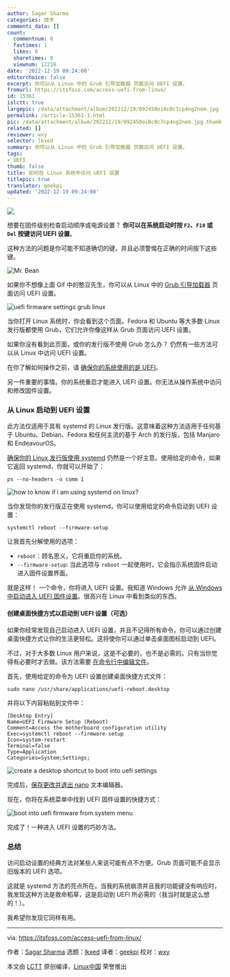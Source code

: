 ```yaml
---
author: Sagar Sharma
categories: 技术
comments_data: []
count:
  commentnum: 0
  favtimes: 1
  likes: 0
  sharetimes: 0
  viewnum: 12218
date: '2022-12-19 09:24:00'
editorchoice: false
excerpt: 你可以从 Linux 中的 Grub 引导加载器 页面访问 UEFI 设置。
fromurl: https://itsfoss.com/access-uefi-from-linux/
id: 15361
islctt: true
largepic: /data/attachment/album/202212/19/092450oi0c0c7cp4ng2nem.jpg
permalink: /article-15361-1.html
pic: /data/attachment/album/202212/19/092450oi0c0c7cp4ng2nem.jpg.thumb.jpg
related: []
reviewer: wxy
selector: lkxed
summary: 你可以从 Linux 中的 Grub 引导加载器 页面访问 UEFI 设置。
tags:
- UEFI
thumb: false
title: 如何在 Linux 系统中访问 UEFI 设置
titlepic: true
translator: geekpi
updated: '2022-12-19 09:24:00'
---
```


![](/data/attachment/album/202212/19/092450oi0c0c7cp4ng2nem.jpg)


想要在固件级别检查启动顺序或电源设置？ **你可以在系统启动时按 `F2`、`F10` 或 `Del` 按键访问 UEFI 设置**。


这种方法的问题是你可能不知道确切的键，并且必须警惕在正确的时间按下这些键。


![Mr. Bean](/data/attachment/album/202212/19/092256nkeoyuou6h3ykud6.gif)


如果你不想像上面 Gif 中的憨豆先生，你可以从 Linux 中的 [Grub 引导加载器](https://itsfoss.com/what-is-grub/) 页面访问 UEFI 设置。


![uefi firmware settings grub linux](/data/attachment/album/202212/19/092517a6am6dlh6h3k6cyv.jpg)


当你打开 Linux 系统时，你会看到这个页面。Fedora 和 Ubuntu 等大多数 Linux 发行版都使用 Grub，它们允许你像这样从 Grub 页面访问 UEFI 设置。


如果你没有看到此页面，或你的发行版不使用 Grub 怎么办？ 仍然有一些方法可以从 Linux 中访问 UEFI 设置。


在你了解如何操作之前，请 [确保你的系统使用的是 UEFI](https://itsfoss.com/check-uefi-or-bios/)。


另一件重要的事情。你的系统重启才能进入 UEFI 设置。你无法从操作系统中访问和修改固件设置。


### 从 Linux 启动到 UEFI 设置


此方法仅适用于具有 systemd 的 Linux 发行版。这意味着这种方法适用于任何基于 Ubuntu、Debian、Fedora 和任何主流的基于 Arch 的发行版，包括 Manjaro 和 EndeavourOS。


[确保你的 Linux 发行版使用 systemd](https://linuxhandbook.com/check-if-systemd/) 仍然是一个好主意。使用给定的命令，如果它返回 systemd，你就可以开始了：



```
ps --no-headers -o comm 1

```

![how to know if i am using systemd on linux?](/data/attachment/album/202212/19/092453d7d7ss8p2ey8spzd.png)


当你发现你的发行版正在使用 systemd，你可以使用给定的命令启动到 UEFI 设置：



```
systemctl reboot --firmware-setup

```

让我首先分解使用的选项：


* `reboot`：顾名思义，它将重启你的系统。
* `--firmware-setup`: 当此选项与 `reboot` 一起使用时，它会指示系统固件启动进入固件设置界面。


就是这样！ 一个命令，你将进入 UEFI 设置。我知道 Windows 允许 [从 Windows 中启动进入 UEFI 固件设置](https://itsfoss.com/access-uefi-settings-windows-10/)。很高兴在 Linux 中看到类似的东西。


#### 创建桌面快捷方式以启动到 UEFI 设置（可选）


如果你经常发现自己启动进入 UEFI 设置，并且不记得所有命令，你可以通过创建桌面快捷方式让你的生活更轻松。这将使你可以通过单击桌面图标启动到 UEFI。


不过，对于大多数 Linux 用户来说，这是不必要的，也不是必需的。只有当你觉得有必要时才去做。该方法需要 [在命令行中编辑文件](https://learnubuntu.com/edit-files-command-line/)。


首先，使用给定的命令为 UEFI 设置创建桌面快捷方式文件：



```
sudo nano /usr/share/applications/uefi-reboot.desktop

```

并将以下内容粘贴到文件中：



```
[Desktop Entry]
Name=UEFI Firmware Setup (Reboot)
Comment=Access the motherboard configuration utility
Exec=systemctl reboot --firmware-setup
Icon=system-restart
Terminal=false
Type=Application
Categories=System;Settings;

```

![create a desktop shortcut to boot into uefi settings](/data/attachment/album/202212/19/092453opvg3q7fzzfkqsqd.png)


完成后，[保存更改并退出 nano](https://linuxhandbook.com/nano-save-exit/) 文本编辑器。


现在，你将在系统菜单中找到 UEFI 固件设置的快捷方式：


![boot into uefi firmware from system menu](/data/attachment/album/202212/19/092453ky0q2b00rrde6q3r.png)


完成了！一种进入 UEFI 设置的巧妙方法。


### 总结


访问启动设置的经典方法对某些人来说可能有点不方便。Grub 页面可能不会显示旧版本的 UEFI 选项。


这就是 systemd 方法的亮点所在。当我的系统崩溃并且我的功能键没有响应时，我发现这种方法是救命稻草，这是启动到 UEFI 所必需的（我当时就是这么想的！）。


我希望你发现它同样有用。




---


via: <https://itsfoss.com/access-uefi-from-linux/>


作者：[Sagar Sharma](https://itsfoss.com/author/sagar/) 选题：[lkxed](https://github.com/lkxed) 译者：[geekpi](https://github.com/geekpi) 校对：[wxy](https://github.com/wxy)


本文由 [LCTT](https://github.com/LCTT/TranslateProject) 原创编译，[Linux中国](https://linux.cn/) 荣誉推出
